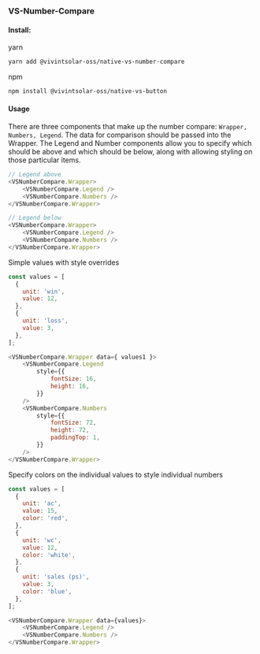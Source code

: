 ### VS-Number-Compare

#### Install:

yarn

```bash
yarn add @vivintsolar-oss/native-vs-number-compare
```

npm

```bash
npm install @vivintsolar-oss/native-vs-button
```

#### Usage

There are three components that make up the number compare: `Wrapper, Numbers, Legend`. The data for comparison should be passed into the Wrapper. The Legend and Number components allow you to specify which should be above and which should be below, along with allowing styling on those particular items.

```js
// Legend above
<VSNumberCompare.Wrapper>
	<VSNumberCompare.Legend />
	<VSNumberCompare.Numbers />
</VSNumberCompare.Wrapper>

// Legend below
<VSNumberCompare.Wrapper>
	<VSNumberCompare.Legend />
	<VSNumberCompare.Numbers />
</VSNumberCompare.Wrapper>
```

Simple values with style overrides

```js
const values = [
  {
    unit: 'win',
    value: 12,
  },
  {
    unit: 'loss',
    value: 3,
  },
];

<VSNumberCompare.Wrapper data={ values1 }>
	<VSNumberCompare.Legend
		style={{
			fontSize: 16,
			height: 16,
		}}
	/>
	<VSNumberCompare.Numbers
		style={{
			fontSize: 72,
			height: 72,
			paddingTop: 1,
		}}
	/>
</VSNumberCompare.Wrapper>
```

Specify colors on the individual values to style individual numbers

```js
const values = [
  {
    unit: 'ac',
    value: 15,
    color: 'red',
  },
  {
    unit: 'wc',
    value: 12,
    color: 'white',
  },
  {
    unit: 'sales (ps)',
    value: 3,
    color: 'blue',
  },
];

<VSNumberCompare.Wrapper data={values}>
	<VSNumberCompare.Legend />
	<VSNumberCompare.Numbers />
</VSNumberCompare.Wrapper>
```
